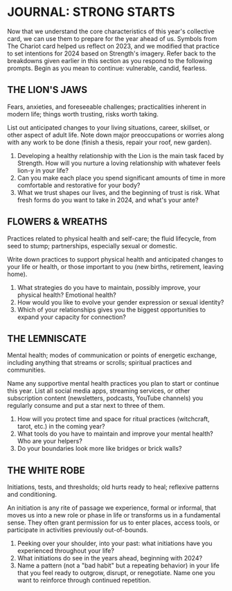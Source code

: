 # JOURNAL: STRONG STARTS

Now that we understand the core characteristics of this year's collective card, we can use them to prepare for the year ahead of us. Symbols from The Chariot card helped us reflect on 2023, and we modified that practice to set intentions for 2024 based on Strength's imagery. Refer back to the breakdowns given earlier in this section as you respond to the following prompts. Begin as you mean to continue: vulnerable, candid, fearless.

## THE LION'S JAWS

Fears, anxieties, and foreseeable challenges; practicalities inherent in modern life; things worth trusting, risks worth taking.

List out anticipated changes to your living situations, career, skillset, or other aspect of adult life. Note down major preoccupations or worries along with any work to be done (finish a thesis, repair your roof, new garden).

1. Developing a healthy relationship with the Lion is the main task faced by Strength. How will you nurture a loving relationship with whatever feels lion-y in your life?
2. Can you make each place you spend significant amounts of time in more comfortable and restorative for your body?
3. What we trust shapes our lives, and the beginning of trust is risk. What fresh forms do you want to take in 2024, and what's your ante?

## FLOWERS & WREATHS

Practices related to physical health and self-care; the fluid lifecycle, from seed to stump; partnerships, especially sexual or domestic.

Write down practices to support physical health and anticipated changes to your life or health, or those important to you (new births, retirement, leaving home).

1. What strategies do you have to maintain, possibly improve, your physical health? Emotional health?
2. How would you like to evolve your gender expression or sexual identity?
3. Which of your relationships gives you the biggest opportunities to expand your capacity for connection?

## THE LEMNISCATE

Mental health; modes of communication or points of energetic exchange, including anything that streams or scrolls; spiritual practices and communities.

Name any supportive mental health practices you plan to start or continue this year. List all social media apps, streaming services, or other subscription content (newsletters, podcasts, YouTube channels) you regularly consume and put a star next to three of them.

1. How will you protect time and space for ritual practices (witchcraft, tarot, etc.) in the coming year?
2. What tools do you have to maintain and improve your mental health? Who are your helpers?
3. Do your boundaries look more like bridges or brick walls?

## THE WHITE ROBE

Initiations, tests, and thresholds; old hurts ready to heal; reflexive patterns and conditioning.

An initiation is any rite of passage we experience, formal or informal, that moves us into a new role or phase in life or transforms us in a fundamental sense. They often grant permission for us to enter places, access tools, or participate in activities previously out-of-bounds.

1. Peeking over your shoulder, into your past: what initiations have you experienced throughout your life?
2. What initiations do see in the years ahead, beginning with 2024?
3. Name a pattern (not a "bad habit" but a repeating behavior) in your life that you feel ready to outgrow, disrupt, or renegotiate. Name one you want to reinforce through continued repetition.
